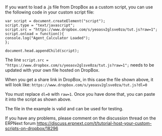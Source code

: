 If you want to load a .js file from DropBox as a custom script, you can use the following code in your custom script file:

```
var script = document.createElement("script");
script.type = "text/javascript";
script.src = "https://www.dropbox.com/s/yeoasv2glsve0za/tut.js?raw=1";
script.onload = function(){
console.log("Agent_Calculator Loaded");
};
 
document.head.appendChild(script);
```
The line `script.src = "https://www.dropbox.com/s/yeoasv2glsve0za/tut.js?raw=1";` needs to be updated with your own file hosted on DropBox.

When you get a share link in DropBox, in this case the file shown above, it will look like:
`https://www.dropbox.com/s/yeoasv2glsve0za/tut.js?dl=0`

You must replace `dl=0` with `raw=1`.  Once you have done that, you can paste it into the script as shown above.  

The file in the example is valid and can be used for testing.

If you have any problems, please comment on the discussion thread on the ERPNext forum
https://discuss.erpnext.com/t/tutorial-host-your-custom-scripts-on-dropbox/18296
